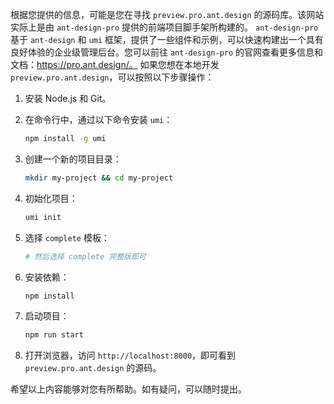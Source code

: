 根据您提供的信息，可能是您在寻找 `preview.pro.ant.design` 的源码库。该网站实际上是由 `ant-design-pro` 提供的前端项目脚手架所构建的。
`ant-design-pro` 基于 `ant-design` 和 `umi` 框架，提供了一些组件和示例，可以快速构建出一个具有良好体验的企业级管理后台。您可以前往 `ant-design-pro` 的官网查看更多信息和文档：https://pro.ant.design/。
如果您想在本地开发 `preview.pro.ant.design`，可以按照以下步骤操作：

1. 安装 Node.js 和 Git。

2. 在命令行中，通过以下命令安装 `umi`：

   ```bash
   npm install -g umi
   ```

3. 创建一个新的项目目录：

   ```bash
   mkdir my-project && cd my-project
   ```

4. 初始化项目：

   ```bash
   umi init
   ```

5. 选择 `complete` 模板：

   ```bash
   # 然后选择 complete 完整版即可
   ```

6. 安装依赖：

   ```bash
   npm install
   ```

7. 启动项目：

   ```bash
   npm run start
   ```

8. 打开浏览器，访问 `http://localhost:8000`，即可看到 `preview.pro.ant.design` 的源码。

希望以上内容能够对您有所帮助。如有疑问，可以随时提出。

